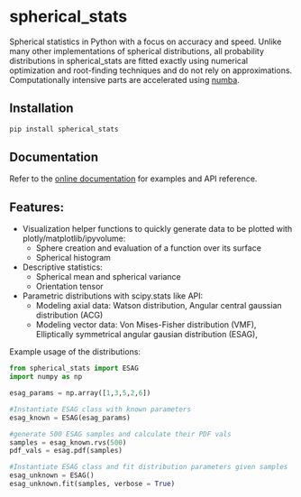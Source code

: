 # spherical_stats
Spherical statistics in Python with a focus on accuracy and speed. Unlike many other implementations of spherical distributions, all probability distributions in spherical_stats are fitted exactly using numerical optimization and root-finding techniques and do not rely on approximations. Computationally intensive parts are accelerated using [numba](https://github.com/numba/numba).

## Installation
```bash
pip install spherical_stats
```
## Documentation

Refer to the [online documentation](https://spherical-stats.readthedocs.io/en/latest/index.html) for examples and API reference.

## Features:

* Visualization helper functions to quickly generate data to be plotted with plotly/matplotlib/ipyvolume: 
    * Sphere creation and evaluation of a function over its surface
    * Spherical histogram
* Descriptive statistics: 
    * Spherical mean and spherical variance
    * Orientation tensor
* Parametric distributions with scipy.stats like API:
    * Modeling axial data: Watson distribution, Angular central gaussian distribution (ACG)
    * Modeling vector data: Von Mises-Fisher distribution (VMF), Elliptically symmetrical angular gausian distribution (ESAG), 

Example usage of the distributions:

```python
from spherical_stats import ESAG
import numpy as np

esag_params = np.array([1,3,5,2,6])

#Instantiate ESAG class with known parameters
esag_known = ESAG(esag_params)

#generate 500 ESAG samples and calculate their PDF vals
samples = esag_known.rvs(500)
pdf_vals = esag.pdf(samples)

#Instantiate ESAG class and fit distribution parameters given samples
esag_unknown = ESAG()
esag_unknown.fit(samples, verbose = True)
```